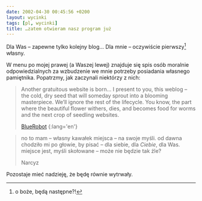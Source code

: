 ```yaml
---
date: 2002-04-30 00:45:56 +0200
layout: wycinki
tags: [pl, wycinki]
title: …zatem otwieram nasz program już
---
```


Dla Was – zapewne tylko kolejny blog… Dla mnie – oczywiście pierwszy[^1] własny.

W menu po mojej prawej (a Waszej lewej) znajduje się spis osób moralnie odpowiedzialnych za wzbudzenie we mnie potrzeby posiadania własnego pamiętnika. Popatrzmy, jak zaczynali niektórzy z nich:

> Another gratuitous website is born… I present to you, this weblog – the cold, dry seed that will someday sprout into a blooming masterpiece. We’ll ignore the rest of the lifecycle. You know, the part where the beautiful flower withers, dies, and becomes food for worms and the next crop of seedling websites.
>
> [BlueRobot](http://bluerobot.com/log/2001_01.asp#Intro 'wpis z 12 lutego 2001')
{:lang='en'}

> no to mam – własny kawałek miejsca – na swoje myśli. od dawna chodziło mi po głowie, by pisać – dla siebie, dla _Ciebie_, dla Was. miejsce jest, myśli skołowane – może nie będzie tak źle?
>
> Narcyz

Pozostaje mieć nadzieję, że będę równie wytrwały.

[^1]: o boże, będą następne?!
